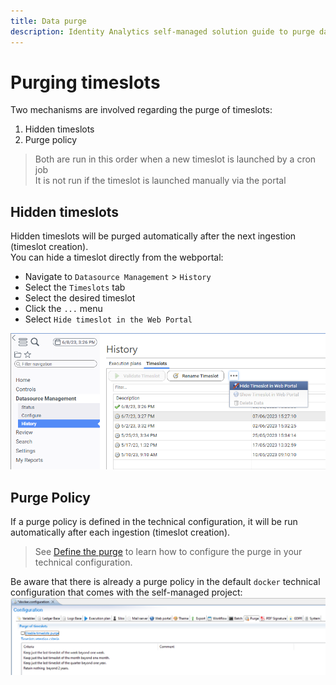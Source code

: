 ```yaml
---
title: Data purge
description: Identity Analytics self-managed solution guide to purge data
---
```


# Purging timeslots

Two mechanisms are involved regarding the purge of timeslots:  

1. Hidden timeslots
2. Purge policy

> Both are run in this order when a new timeslot is launched by a cron job  
> It is not run if the timeslot is launched manually via the portal  

## Hidden timeslots

Hidden timeslots will be purged automatically after the next ingestion (timeslot creation).  
You can hide a timeslot directly from the webportal:  

* Navigate to `Datasource Management` > `History`
* Select the `Timeslots` tab
* Select the desired timeslot
* Click the `...` menu
* Select `Hide timeslot in the Web Portal`

![Hide a timeslot](images/hide_timeslot.png)  

## Purge Policy

If a purge policy is defined in the technical configuration, it will be run automatically after each ingestion (timeslot creation).  

> See [Define the purge](/configuration/purge-timeslots-policy/#define-the-purge) to learn how to configure the purge in your technical configuration.  

Be aware that there is already a purge policy in the default `docker` technical configuration that comes with the self-managed project:  
![Docker configuration default purge](images/docker_conf_default_purge.png)  
